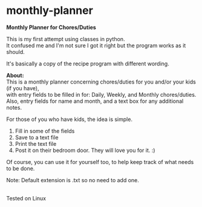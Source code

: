 # monthly-planner
**Monthly Planner for Chores/Duties**

This is my first attempt using classes in python.  
It confused me and I'm not sure I got it right but the program works as it should.

It's basically a copy of the recipe program with different wording.  

**About:**  
This is a monthly planner concerning chores/duties for you and/or your kids (if you have),  
with entry fields to be filled in for: Daily, Weekly, and Monthly chores/duties.  
Also,  entry fields for name and month, and a text box for any additional notes.  

For those of you who have kids, the idea is simple.  
1. Fill in some of the fields  
2. Save to a text file 
3. Print the text file
4. Post it on their bedroom door. They will love you for it. :)  

Of course, you can use it for yourself too, to help keep track of what needs to be done.  

Note: Default extension is .txt so no need to add one.  
  

<br>
Tested on Linux
  






